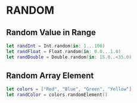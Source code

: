 # RANDOM

## Random Value in Range

```swift
let randInt = Int.random(in: 1...100)
let randFloat = Float.random(in: 0.0...1.0)
let randDouble = Double.random(in: 15.0..<35.0)
```

## Random Array Element

```swift
let colors = ["Red", "Blue", "Green", "Yellow"]
let randColor = colors.randomElement()
```
